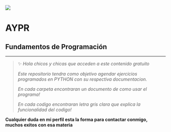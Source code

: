 ![](https://github.com/DiegoMacana/AYPR-tutorias/blob/main/301010128f23d9e9c8aa770c42520cb3146fa83b_hq.gif)

# AYPR

## Fundamentos de Programación


---
> :sparkles: _Hola chicos y chicas que acceden a este contenido gratuito_
> 
> _Este repositorio tendra como objetivo agendar ejercicios programados en PYTHON con su respectiva documentacion._
> 
> _En cada carpeta encontraran un documento de como usar el programa!_ 
> 
> _En cada codigo encontraran letra gris clara que explica la funcionalidad del codigo!_

**Cualquier duda en mi perfil esta la forma para contactar conmigo, muchos exitos con esa materia**
